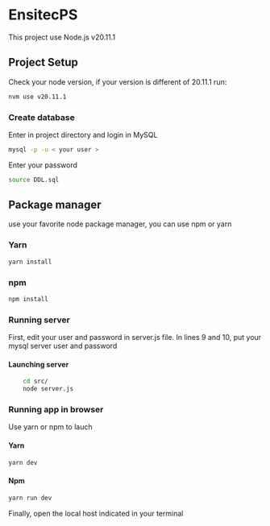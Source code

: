 # EnsitecPS
This project use Node.js v20.11.1
## Project Setup
Check your node version, if your version is different of 20.11.1 run: 

```sh
nvm use v20.11.1
```
### Create database
Enter in project directory and login in MySQL 
```sh
mysql -p -u < your user >
```
Enter your password

```sh
source DDL.sql
```

## Package manager
use your favorite node package manager, you can use npm or yarn

### Yarn 
```sh
yarn install
```

### npm
```sh
npm install
```

### Running server

First, edit your user and password in server.js file.
In lines 9 and 10, put your mysql server user and password

#### Launching server
```sh
    cd src/
    node server.js
```

### Running app in browser 
Use yarn or npm to lauch 

#### Yarn
```sh
yarn dev
```

#### Npm
```sh
yarn run dev
```

Finally, open the local host indicated in your terminal



